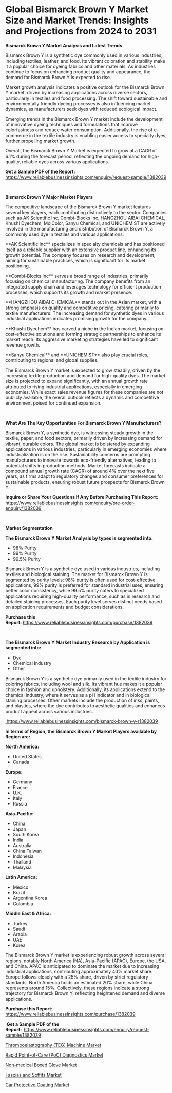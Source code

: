 <p><h1>Global Bismarck Brown Y Market Size and Market Trends: Insights and Projections from 2024 to 2031</h1></p><p><strong>Bismarck Brown Y Market Analysis and Latest Trends</strong></p>
<p><p>Bismarck Brown Y is a synthetic dye commonly used in various industries, including textiles, leather, and food. Its vibrant coloration and stability make it a popular choice for dyeing fabrics and other materials. As industries continue to focus on enhancing product quality and appearance, the demand for Bismarck Brown Y is expected to rise.</p><p>Market growth analysis indicates a positive outlook for the Bismarck Brown Y market, driven by increasing applications across diverse sectors, particularly in textiles and food processing. The shift toward sustainable and environmentally friendly dyeing processes is also influencing market dynamics, as manufacturers seek dyes with reduced ecological impact.</p><p>Emerging trends in the Bismarck Brown Y market include the development of innovative dyeing techniques and formulations that improve colorfastness and reduce water consumption. Additionally, the rise of e-commerce in the textile industry is enabling easier access to specialty dyes, further propelling market growth. </p><p>Overall, the Bismarck Brown Y Market is expected to grow at a CAGR of 6.1% during the forecast period, reflecting the ongoing demand for high-quality, reliable dyes across various applications.</p></p>
<p><strong>Get a Sample PDF of the Report:&nbsp;</strong> <a href="https://www.reliablebusinessinsights.com/enquiry/request-sample/1382039?utm_campaign=113&utm_medium=2&utm_source=Github&utm_content=ia&utm_term=08112024&utm_id=bismarck-brown-y">https://www.reliablebusinessinsights.com/enquiry/request-sample/1382039</a></p>
<p>&nbsp;</p>
<p><strong>Bismarck Brown Y Major Market Players</strong></p>
<p><p>The competitive landscape of the Bismarck Brown Y market features several key players, each contributing distinctively to the sector. Companies such as AK Scientific Inc, Combi-Blocks Inc, HANGZHOU AIBAI CHEMICAL, Khushi Dyechem, MolColor, Sanyu Chemical, and UNICHEMIST are actively involved in the manufacturing and distribution of Bismarck Brown Y, a commonly used dye in textiles and various applications.</p><p>**AK Scientific Inc** specializes in specialty chemicals and has positioned itself as a reliable supplier with an extensive product line, enhancing its growth potential. The company focuses on research and development, aiming for sustainable practices, which is significant for its market positioning.</p><p>**Combi-Blocks Inc** serves a broad range of industries, primarily focusing on chemical manufacturing. The company benefits from an integrated supply chain and leverages technology for efficient production processes, which supports its growth and market presence.</p><p>**HANGZHOU AIBAI CHEMICAL** stands out in the Asian market, with a strong emphasis on quality and competitive pricing, catering primarily to textile manufacturers. The increasing demand for synthetic dyes in various industrial applications indicates promising growth for the company.</p><p>**Khushi Dyechem** has carved a niche in the Indian market, focusing on cost-effective solutions and forming strategic partnerships to enhance its market reach. Its aggressive marketing strategies have led to significant revenue growth.</p><p>**Sanyu Chemical** and **UNICHEMIST** also play crucial roles, contributing to regional and global supplies.</p><p>The Bismarck Brown Y market is expected to grow steadily, driven by the increasing textile production and demand for high-quality dyes. The market size is projected to expand significantly, with an annual growth rate attributed to rising industrial applications, especially in emerging economies. While exact sales revenue figures for these companies are not publicly available, the overall outlook reflects a dynamic and competitive environment poised for continued expansion.</p></p>
<p>&nbsp;</p>
<p><strong>What Are The Key Opportunities For Bismarck Brown Y Manufacturers?</strong></p>
<p><p>Bismarck Brown Y, a synthetic dye, is witnessing steady growth in the textile, paper, and food sectors, primarily driven by increasing demand for vibrant, durable colors. The global market is bolstered by expanding applications in various industries, particularly in emerging economies where industrialization is on the rise. Sustainability concerns are prompting manufacturers to innovate towards eco-friendly alternatives, leading to potential shifts in production methods. Market forecasts indicate a compound annual growth rate (CAGR) of around 4% over the next five years, as firms adapt to regulatory changes and consumer preferences for sustainable products, ensuring robust future prospects for Bismarck Brown Y.</p></p>
<p><strong>Inquire or Share Your Questions If Any Before Purchasing This Report:</strong> <a href="https://www.reliablebusinessinsights.com/enquiry/pre-order-enquiry/1382039?utm_campaign=113&utm_medium=2&utm_source=Github&utm_content=ia&utm_term=08112024&utm_id=bismarck-brown-y">https://www.reliablebusinessinsights.com/enquiry/pre-order-enquiry/1382039</a></p>
<p>&nbsp;</p>
<p><strong>Market Segmentation</strong></p>
<p><strong>The Bismarck Brown Y Market Analysis by types is segmented into:</strong></p>
<p><ul><li>98% Purity</li><li>99% Purity</li><li>99.5% Purity</li></ul></p>
<p><p>Bismarck Brown Y is a synthetic dye used in various industries, including textiles and biological staining. The market for Bismarck Brown Y is segmented by purity levels: 98% purity is often used for cost-effective applications, 99% purity is preferred for standard industrial uses, ensuring better color consistency, while 99.5% purity caters to specialized applications requiring high-quality performance, such as in research and detailed staining processes. Each purity level serves distinct needs based on application requirements and budget considerations.</p></p>
<p><strong>Purchase this Report:&nbsp;</strong><a href="https://www.reliablebusinessinsights.com/purchase/1382039?utm_campaign=113&utm_medium=2&utm_source=Github&utm_content=ia&utm_term=08112024&utm_id=bismarck-brown-y">https://www.reliablebusinessinsights.com/purchase/1382039</a></p>
<p>&nbsp;</p>
<p><strong>The Bismarck Brown Y Market Industry Research by Application is segmented into:</strong></p>
<p><ul><li>Dye</li><li>Chemical Industry</li><li>Other</li></ul></p>
<p><p>Bismarck Brown Y is a synthetic dye primarily used in the textile industry for coloring fabrics, including wool and silk. Its vibrant hue makes it a popular choice in fashion and upholstery. Additionally, its applications extend to the chemical industry, where it serves as a pH indicator and in biological staining processes. Other markets include the production of inks, paints, and plastics, where the dye contributes to aesthetic qualities and enhances product appeal across various industries.</p></p>
<p><a href="https://www.reliablebusinessinsights.com/bismarck-brown-y-r1382039?utm_campaign=113&utm_medium=2&utm_source=Github&utm_content=ia&utm_term=08112024&utm_id=bismarck-brown-y">&nbsp;https://www.reliablebusinessinsights.com/bismarck-brown-y-r1382039</a></p>
<p><strong>In terms of Region, the Bismarck Brown Y Market Players available by Region are:</strong></p>
<p>
    <p> <strong> North America: </strong>
        <ul>
            <li>United States</li>
            <li>Canada</li>
        </ul>
        </p> 
    <p> <strong> Europe: </strong>
        <ul>
            <li>Germany</li>
            <li>France</li>
            <li>U.K.</li>
            <li>Italy</li>
            <li>Russia</li>
        </ul>
        </p> 
    <p> <strong> Asia-Pacific: </strong>
        <ul>
            <li>China</li>
            <li>Japan</li>
            <li>South Korea</li>
            <li>India</li>
            <li>Australia</li>
            <li>China Taiwan</li>
            <li>Indonesia</li>
            <li>Thailand</li>
            <li>Malaysia</li>
        </ul>
        </p> 
    <p> <strong> Latin America: </strong>
        <ul>
            <li>Mexico</li>
            <li>Brazil</li>
            <li>Argentina Korea</li>
            <li>Colombia</li>
        </ul>
        </p> 
    <p> <strong> Middle East & Africa: </strong>
        <ul>
            <li>Turkey</li>
            <li>Saudi</li>
            <li>Arabia</li>
            <li>UAE</li>
            <li>Korea</li>
        </ul>
    </p>
    </p>
<p><p>The Bismarck Brown Y market is experiencing robust growth across several regions, notably North America (NA), Asia-Pacific (APAC), Europe, the USA, and China. APAC is anticipated to dominate the market due to increasing industrial applications, contributing approximately 40% market share. Europe follows closely with a 25% share, driven by strict regulatory standards. North America holds an estimated 20% share, while China represents around 15%. Collectively, these regions indicate a strong trajectory for Bismarck Brown Y, reflecting heightened demand and diverse applications.</p></p>
<p><strong>Purchase this Report: </strong><a href="https://www.reliablebusinessinsights.com/purchase/1382039?utm_campaign=113&utm_medium=2&utm_source=Github&utm_content=ia&utm_term=08112024&utm_id=bismarck-brown-y">https://www.reliablebusinessinsights.com/purchase/1382039</a></p>
<p>&nbsp;<strong>Get a Sample PDF of the Report:&nbsp;&nbsp;</strong><a href="https://www.reliablebusinessinsights.com/enquiry/request-sample/1382039?utm_campaign=113&utm_medium=2&utm_source=Github&utm_content=ia&utm_term=08112024&utm_id=bismarck-brown-y">https://www.reliablebusinessinsights.com/enquiry/request-sample/1382039</a></p>
<p><strong></strong></p>
<p><p><a href="https://issuu.com/reportprime-2/docs/thromboelastography-teg-machine-mar_59fb091ef8a016?utm_campaign=113&utm_medium=2&utm_source=Github&utm_content=ia&utm_term=08112024&utm_id=bismarck-brown-y">Thromboelastography (TEG) Machine Market</a></p><p><a href="https://issuu.com/reportprime-2/docs/rapid-point-of-care-poc-diagnostics_1196068b220232?utm_campaign=113&utm_medium=2&utm_source=Github&utm_content=ia&utm_term=08112024&utm_id=bismarck-brown-y">Rapid Point-of-Care (PoC) Diagnostics Market</a></p><p><a href="https://issuu.com/reportprime-2/docs/non-medical-boxed-glove-market-size_d5483dca8f3fef?utm_campaign=113&utm_medium=2&utm_source=Github&utm_content=ia&utm_term=08112024&utm_id=bismarck-brown-y">Non-medical Boxed Glove Market</a></p><p><a href="https://github.com/denishaucarn/Market-Research-Report-List-1/blob/main/fascias-and-soffits-market.md?utm_campaign=113&utm_medium=2&utm_source=Github&utm_content=ia&utm_term=08112024&utm_id=bismarck-brown-y">Fascias and Soffits Market</a></p><p><a href="https://github.com/c0mxahyman/Market-Research-Report-List-1/blob/main/car-protective-coating-market.md?utm_campaign=113&utm_medium=2&utm_source=Github&utm_content=ia&utm_term=08112024&utm_id=bismarck-brown-y">Car Protective Coating Market</a></p></p>
